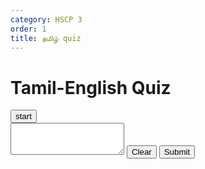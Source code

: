 ```yaml
---
category: HSCP 3
order: 1
title: தமிழ் quiz
---
```

<script src="{{ site.baseurl }}/scripts/track.js"></script>
<h1>Tamil-English Quiz</h1>
<button class="quiz start-button" id="quiz-start" onclick="start(this)">start</button>
<div class="question-box">
    <div class="question" id="question"></div>
     <div class="letter-box" id="letterBox"></div>
    <textarea class="input-box" id="textInput" rows="3"></textarea>
    <button class="clear-button" onclick="clearInput()">Clear</button>
    <button onclick="checkAnswer()">Submit</button>
</div>

<div class="result" id="result"></div>


<script src="{{ site.baseurl }}/scripts/dictation.js"></script>
